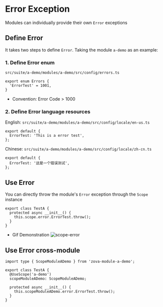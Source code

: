 # Error Exception

Modules can individually provide their own `Error` exceptions

## Define Error

It takes two steps to define `Error`. Taking the module `a-demo` as an example:

### 1. Define Error enum

`src/suite/a-demo/modules/a-demo/src/config/errors.ts`

```typescript{2}
export enum Errors {
  'ErrorTest' = 1001,
}
```

- Convention: Error Code > 1000

### 2. Define Error language resources

English: `src/suite/a-demo/modules/a-demo/src/config/locale/en-us.ts`

```typescript{2}
export default {
  ErrorTest: 'This is a error test',
};
```

Chinese: `src/suite/a-demo/modules/a-demo/src/config/locale/zh-cn.ts`

```typescript{2}
export default {
  ErrorTest: '这是一个错误测试',
};
```

## Use Error

You can directly throw the module's `Error` exception through the `Scope` instance

```typescript{3}
export class TestA {
  protected async __init__() {
    this.scope.error.ErrorTest.throw();
  }
}
```

- Gif Demonstration
  ![scope-error](https://cabloy-1258265067.cos.ap-shanghai.myqcloud.com/image/scope-error.gif)

## Use Error cross-module

```typescript{1,4-5,8}
import type { ScopeModuleADemo } from 'zova-module-a-demo';

export class TestA {
  @UseScope('a-demo')
  scopeModuleADemo: ScopeModuleADemo;

  protected async __init__() {
    this.scopeModuleADemo.error.ErrorTest.throw();
  }
}
```
